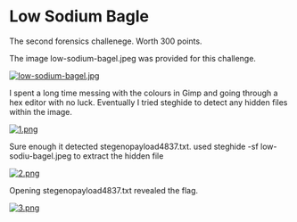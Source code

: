# Low Sodium Bagle
The second forensics challenege. Worth 300 points.

The image low-sodium-bagel.jpeg was provided for this challenge.

[![low-sodium-bagel.jpg](https://i.postimg.cc/vmqNL0fV/low-sodium-bagel.jpg)](https://postimg.cc/B8FpJchS)


I spent a long time messing with the colours in Gimp and going through a hex editor with no luck.
Eventually I tried steghide to detect any hidden files within the image.

[![1.png](https://i.postimg.cc/xCFqM37s/1.png)](https://postimg.cc/jwPsrPRN)

Sure enough it detected stegenopayload4837.txt.
used steghide -sf low-sodiu-bagel.jpeg to extract the hidden file

[![2.png](https://i.postimg.cc/3wtwQZKK/2.png)](https://postimg.cc/rdtTSx0b)

Opening stegenopayload4837.txt revealed the flag. 

[![3.png](https://i.postimg.cc/LXqgyWzd/3.png)](https://postimg.cc/wypBM0fF)
